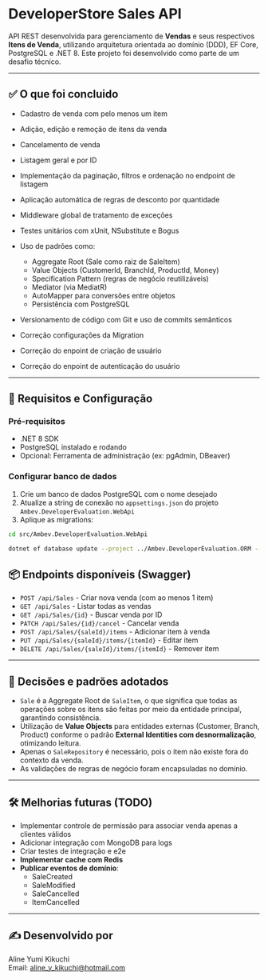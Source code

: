 # DeveloperStore Sales API

API REST desenvolvida para gerenciamento de **Vendas** e seus respectivos **Itens de Venda**, utilizando arquitetura orientada ao domínio (DDD), EF Core, PostgreSQL e .NET 8. Este projeto foi desenvolvido como parte de um desafio técnico.

---

## ✅ O que foi concluido

- Cadastro de venda com pelo menos um item
- Adição, edição e remoção de itens da venda
- Cancelamento de venda
- Listagem geral e por ID
- Implementação da paginação, filtros e ordenação no endpoint de listagem
- Aplicação automática de regras de desconto por quantidade
- Middleware global de tratamento de exceções
- Testes unitários com xUnit, NSubstitute e Bogus
- Uso de padrões como:
  - Aggregate Root (Sale como raiz de SaleItem)
  - Value Objects (CustomerId, BranchId, ProductId, Money)
  - Specification Pattern (regras de negócio reutilizáveis)
  - Mediator (via MediatR)
  - AutoMapper para conversões entre objetos
  - Persistência com PostgreSQL

- Versionamento de código com Git e uso de commits semânticos
- Correção configurações da Migration
- Correção do enpoint de criação de usuário 
- Correção do enpoint de autenticação do usuário 
---

## 🔧 Requisitos e Configuração

### Pré-requisitos

- .NET 8 SDK
- PostgreSQL instalado e rodando
- Opcional: Ferramenta de administração (ex: pgAdmin, DBeaver)

### Configurar banco de dados

1. Crie um banco de dados PostgreSQL com o nome desejado
2. Atualize a string de conexão no `appsettings.json` do projeto `Ambev.DeveloperEvaluation.WebApi`
3. Aplique as migrations:

```bash
cd src/Ambev.DeveloperEvaluation.WebApi

dotnet ef database update --project ../Ambev.DeveloperEvaluation.ORM --startup-project ../Ambev.DeveloperEvaluation.WebApi
```


## 📦 Endpoints disponíveis (Swagger)

- `POST /api/Sales` - Criar nova venda (com ao menos 1 item)
- `GET /api/Sales` - Listar todas as vendas
- `GET /api/Sales/{id}` - Buscar venda por ID
- `PATCH /api/Sales/{id}/cancel` - Cancelar venda
- `POST /api/Sales/{saleId}/items` - Adicionar item à venda
- `PUT /api/Sales/{saleId}/items/{itemId}` - Editar item
- `DELETE /api/Sales/{saleId}/items/{itemId}` - Remover item

---

## 📌 Decisões e padrões adotados

- `Sale` é a Aggregate Root de `SaleItem`, o que significa que todas as operações sobre os itens são feitas por meio da entidade principal, garantindo consistência.
- Utilização de **Value Objects** para entidades externas (Customer, Branch, Product) conforme o padrão **External Identities com desnormalização**, otimizando leitura.
- Apenas o `SaleRepository` é necessário, pois o item não existe fora do contexto da venda.
- As validações de regras de negócio foram encapsuladas no domínio.

---

## 🛠️ Melhorias futuras (TODO)

- Implementar controle de permissão para associar venda apenas a clientes válidos
- Adicionar integração com MongoDB para logs
- Criar testes de integração e e2e
- **Implementar cache com Redis**
- **Publicar eventos de domínio**:
  - SaleCreated
  - SaleModified
  - SaleCancelled
  - ItemCancelled

---

## ✍️ Desenvolvido por

Aline Yumi Kikuchi  
Email: aline_y_kikuchi@hotmail.com

